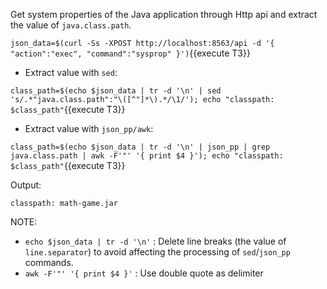 Get system properties of the Java application through Http api and
extract the value of `java.class.path`.

`json_data=$(curl -Ss -XPOST http://localhost:8563/api -d '{ "action":"exec", "command":"sysprop" }')`{{execute T3}}

- Extract value with `sed`:

`class_path=$(echo $json_data | tr -d '\n' | sed 's/.*"java.class.path":"\([^"]*\).*/\1/'); echo "classpath: $class_path"`{{execute T3}}

- Extract value with `json_pp/awk`:

`class_path=$(echo $json_data | tr -d '\n' | json_pp | grep java.class.path | awk -F'"' '{ print $4 }'); echo "classpath: $class_path"`{{execute T3}}

Output:

```
classpath: math-game.jar
```

NOTE:

- `echo $json_data | tr -d '\n'` : Delete line breaks (the value of
  `line.separator`) to avoid affecting the processing of `sed`/`json_pp`
  commands.
- `awk -F'"' '{ print $4 }'` : Use double quote as delimiter
